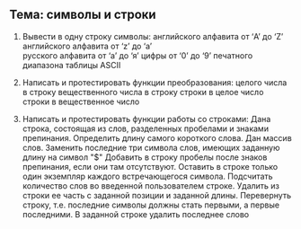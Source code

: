 ## Тема: символы и строки

1. Вывести в одну строку символы:
английского алфавита от ‘A’ до ‘Z’
английского алфавита от ‘z’ до ‘a’	
русского алфавита от ‘а’ до ‘я’
цифры от ‘0’ до ‘9’
печатного диапазона таблицы ASCII

2. Написать и протестировать функции преобразования: 
целого  числа в строку
вещественного числа в строку
строки в целое число
строки в вещественное число
	
3. Написать и протестировать функции работы со строками:
Дана строка, состоящая из слов, разделенных пробелами и знаками препинания. Определить длину самого короткого слова.
Дан массив слов. Заменить последние три символа слов, имеющих заданную длину на символ "$"
Добавить в строку пробелы после знаков препинания, если они там отсутствуют.
Оставить в строке только один экземпляр каждого встречающегося символа.
Подсчитать количество слов во введенной пользователем строке.
Удалить из строки ее часть с заданной позиции и заданной длины.
Перевернуть строку, т.е. последние символы должны стать первыми, а первые последними.
В заданной строке удалить последнее слово
